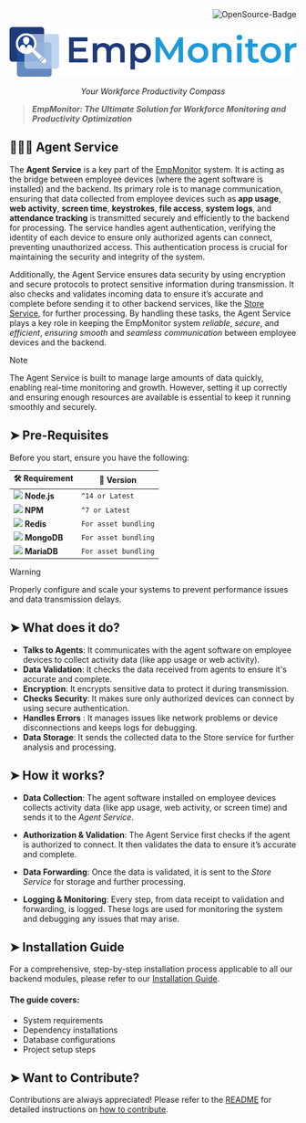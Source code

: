<div align="right">
  <img src="https://img.shields.io/badge/OpenSource-000?style=for-the-badge&logo=ghost&logoColor=black&color=ffd700" alt="OpenSource-Badge">
</div>

![EmpMonitor](/assets/EMPMonitor%20logo.png)
<p align="center"><i>Your Workforce Productivity Compass</i></p>

> **_EmpMonitor: The Ultimate Solution for Workforce Monitoring and Productivity Optimization_**


## 👨🏻‍💻 Agent Service
The **Agent Service** is a key part of the [EmpMonitor](https://empmonitor.com/) system. It is acting as the bridge between employee devices (where the agent software is installed) and the backend. Its primary role is to manage communication, ensuring that data collected from employee devices such as **app usage**, **web activity**, **screen time**, **keystrokes**, **file access**, **system logs**, and **attendance tracking** is transmitted securely and efficiently to the backend for processing. The service handles agent authentication, verifying the identity of each device to ensure only authorized agents can connect, preventing unauthorized access. This authentication process is crucial for maintaining the security and integrity of the system.

Additionally, the Agent Service ensures data security by using encryption and secure protocols to protect sensitive information during transmission. It also checks and validates incoming data to ensure it’s accurate and complete before sending it to other backend services, like the [Store Service](/EmpMonitor-OpenSource-main/Backend/Store/Readme.md), for further processing. By handling these tasks, the Agent Service plays a key role in keeping the EmpMonitor system *_reliable_*, *_secure_*, and *_efficient_*, *_ensuring smooth_* and *_seamless communication_* between employee devices and the backend.

> [!NOTE]
>
> The Agent Service is built to manage large amounts of data quickly, enabling real-time monitoring and growth. However, setting it up correctly and ensuring enough resources are available is essential to keep it running smoothly and securely.


## ➤ Pre-Requisites
Before you start, ensure you have the following:



| 🛠️ Requirement | 📌 Version |
|--------------|------------|
| <img src="https://img.icons8.com/color/48/000000/nodejs.png" width="48"> **Node.js** | `^14 or Latest` |
| <img src="https://img.icons8.com/color/48/000000/npm.png" width="48"> **NPM** | `^7 or Latest` |
| <img src="https://encrypted-tbn0.gstatic.com/images?q=tbn:ANd9GcQUM2wJCaDfAMJDo0R2GpmgvEHsPvl-JuSrCKcTzJ66geu9AjWwVE2C0lpXUXGBXRYnt2k&usqp=CAU" width="48"> **Redis** | `For asset bundling` |
| <img src="https://media2.dev.to/dynamic/image/width=1000,height=420,fit=cover,gravity=auto,format=auto/https%3A%2F%2Fdev-to-uploads.s3.amazonaws.com%2Fuploads%2Farticles%2F3xv859acwhz1d5wv0knl.png" width="48"> **MongoDB** | `For asset bundling` |
| <img src="https://avatars.githubusercontent.com/u/5877084?s=280&v=4" width="48"> **MariaDB** | `For asset bundling` |

> [!WARNING]
>
> Properly configure and scale your systems to prevent performance issues and data transmission delays.



## ➤ What does it do?
- **Talks to Agents**: It communicates with the agent software on employee devices to collect activity data (like app usage or web activity).
- **Data Validation**: It checks the data received from agents to ensure it's accurate and complete.
- **Encryption**: It encrypts sensitive data to protect it during transmission.
- **Checks Security**: It makes sure only authorized devices can connect by using secure authentication.
- **Handles Errors** : It manages issues like network problems or device disconnections and keeps logs for debugging.
- **Data Storage**: It sends the collected data to the Store service for further analysis and processing.



## ➤ How it works?
- **Data Collection**: The agent software installed on employee devices collects activity data (like app usage, web activity, or screen time) and sends it to the *_Agent Service_*.
- **Authorization & Validation**: The Agent Service first checks if the agent is authorized to connect. It then validates the data to ensure it’s accurate and complete.

- **Data Forwarding**: Once the data is validated, it is sent to the *_Store Service_* for storage and further processing.

- **Logging & Monitoring**: Every step, from data receipt to validation and forwarding, is logged. These logs are used for monitoring the system and debugging any issues that may arise.

## ➤ Installation Guide
For a comprehensive, step-by-step installation process applicable to all our backend modules, please refer to our [Installation Guide](/Backend/Installation.md).

#### The guide covers:
- System requirements
- Dependency installations
- Database configurations
- Project setup steps


<!-- ##  Installation Process

This guide will walk you through the installation process step by step, designed for users with minimal technical background. By following these instructions carefully, you'll be able to set up the software independently.


### Step 1: Requirement Check  
Before installing the software, ensure that your system meets the following requirements.

#### 1. Node.js
- Node.js is a runtime environment for executing JavaScript code outside a browser. Run the following command to check if Node.js is installed on your system.
- Open your computer's terminal or command prompt and type:
   ```sh
      node -v
   ```
   - ✔️ Expected output: `NodeJS 14.x` or later.
> [!TIP]
>
> If NodeJS is not installed, visit [NodeJS Official Website and download](https://nodejs.org/en) the LTS (Long Term Support) version.


#### 2. NPM (Node Package Manager)
- NPM helps install required dependencies. To verify its installation, use the command below:
   ```sh
      npm -v
   ```
   - ✔️ Expected output: `NPM 7.x.x` or later.
> [!NOTE]
>
> Installing Node.js also installs NPM.


#### 3. Redis
- Redis is a database that speeds up application performance. Check if it is installed by running:
   ```sh
      redis-server --version
   ```
   - ✔️ Expected output: Redis version information.
   - If Redis is not installed, download and install it from the [official Redis website](https://redis.io/downloads/)

> [!WARNING]
>
> Redis is crucial for caching and real-time features. Ensure it's properly installed.

#### 4. MongoDB
- MongoDB is a NoSQL database required for storing data. To check if it is installed, run:
   ```sh
      mongod --version
   ```
   - ✔️ Expected output: MongoDB version information.
   - If MongoDB is not installed, download and install it from the [official MongoDB website](https://www.mongodb.com/try/download/community)

#### 5. MariaDB
- MariaDB is a relational database management system. Verify its installation with the following command:
   ```sh
      mysql --version
   ```
   - ✔️ Expected output: MariaDB version information.
   - If MariaDB is not installed, download and install it from the [official MariaDB website](https://mariadb.org/download/?t=mariadb&p=mariadb&r=11.7.2&os=windows&cpu=x86_64&pkg=msi&mirror=bharat)

> [!WARNING]
>
> Ensure all these software components are installed before proceeding!


---
<!-- Step 2 begins from here 
### Step 2: Set Up NodeJS Project

#### 1. Create Project Directory
- Creating a dedicated directory helps organize your project and keeps all related files in one place. This step prepares the foundation for your software installation.
   ```bash
      # This command creates a new directory and moves into it
      mkdir employee-monitor
      cd employee-monitor
   ```

#### 2. Initialize Node Project
- Initializing a Node project sets up the basic configuration files needed for your application. The -y flag automatically accepts default settings.
   ```bash
      # Creates a new Node.js project with default settings
      npm init -y
   ```

---

<!-- step 3 begins here 
### Step 3: Install Dependencies
#### 1. Backend Dependencies
Dependencies are external packages required for the software to function correctly. To install all necessary dependencies, use the following command:
   ```sh
      npm install
   ```
> [!TIP]
>
> This step might take a few minutes. Ensure you have a stable internet connection.




---
<!-- Step 4 begins here 
### Step 4: Generate Application Key
#### 1. Generate Key
- Laravel requires an application key for security purposes. To generate this key, run the following command:
   ```sh
      php artisan key:generate
   ```
   - ✔️ Expected output: Application key set successfully.
> [!WARNING]
>
> If you skip this step, your application may not function correctly.
 




---
 <!-- Step 5 starts here 
 ### Step 5: Configure the Database
#### 1. MariaDB Setup
- To create a new database in MariaDB, follow these steps:
   - Ensure MariaDB is running.
   - Open a terminal and log in to MariaDB:
  ```sh
      mysql -u root -p
  ```
  - Enter your MariaDB root password.
  - Create a new database by running:
  ```sh
      CREATE DATABASE empmonitor;
      EXIT;
  ```

#### 2. MongoDB Setup
- MongoDB does not require manual table creation. To set up a database, use the following commands:
   ```sh
      mongo
      use empmonitor;
      exit;
   ```
> [!TIP]
>
> Laravel will handle collections automatically.


#### 3. Redis Setup
- To check if Redis is running, execute the following command:
   ```sh
      redis-cli ping
   ```
   - ✔️ Expected output: `PONG`
- If Redis is not running, start it with:
   ```sh
      redis-server
   ```
> [!TIP]
>
> Keep Redis running in the background for better performance.

---
### Step 6: Compile Backend Assets
- To bundle application assets and start the development server, use the command below:
   ```sh
      npm run start:dev
   ```
   - Expected Output: Vite server running at `http://localhost:5173`

##### ✅ Your Laravel backend is now set up and running!  -->



## ➤ Want to Contribute?
Contributions are always appreciated! Please refer to the [README](/README.md) for detailed instructions on [how to contribute](/Contributions.md).
